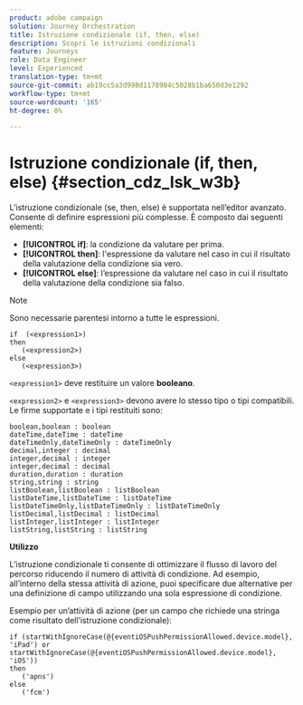```yaml
---
product: adobe campaign
solution: Journey Orchestration
title: Istruzione condizionale (if, then, else)
description: Scopri le istruzioni condizionali
feature: Journeys
role: Data Engineer
level: Experienced
translation-type: tm+mt
source-git-commit: ab19cc5a3d998d1178984c5028b1ba650d3e1292
workflow-type: tm+mt
source-wordcount: '165'
ht-degree: 0%

---
```



# Istruzione condizionale (if, then, else) {#section_cdz_lsk_w3b}

L’istruzione condizionale (se, then, else) è supportata nell’editor avanzato. Consente di definire espressioni più complesse. È composto dai seguenti elementi:

* **[!UICONTROL if]**: la condizione da valutare per prima.
* **[!UICONTROL then]**: l&#39;espressione da valutare nel caso in cui il risultato della valutazione della condizione sia vero.
* **[!UICONTROL else]**: l’espressione da valutare nel caso in cui il risultato della valutazione della condizione sia falso.

>[!NOTE]
>
>Sono necessarie parentesi intorno a tutte le espressioni.

```
if  (<expression1>)
then
   (<expression2>)
else
   (<expression3>)
```

`<expression1>` deve restituire un valore  **booleano**.

`<expression2>` e  `<expression3>` devono avere lo stesso tipo o tipi compatibili. Le firme supportate e i tipi restituiti sono:

```
boolean,boolean : boolean
dateTime,dateTime : dateTime
dateTimeOnly,dateTimeOnly : dateTimeOnly
decimal,integer : decimal
integer,decimal : integer
integer,decimal : decimal
duration,duration : duration
string,string : string
listBoolean,listBoolean : listBoolean
listDateTime,listDateTime : listDateTime
listDateTimeOnly,listDateTimeOnly : listDateTimeOnly
listDecimal,listDecimal : listDecimal
listInteger,listInteger : listInteger
listString,listString : listString
```

**Utilizzo**

L’istruzione condizionale ti consente di ottimizzare il flusso di lavoro del percorso riducendo il numero di attività di condizione. Ad esempio, all’interno della stessa attività di azione, puoi specificare due alternative per una definizione di campo utilizzando una sola espressione di condizione.

Esempio per un’attività di azione (per un campo che richiede una stringa come risultato dell’istruzione condizionale):

```
if (startWithIgnoreCase(@{eventiOSPushPermissionAllowed.device.model}, 'iPad') or startWithIgnoreCase(@{eventiOSPushPermissionAllowed.device.model}, 'iOS'))
then
   ('apns')
else
   ('fcm')
```

